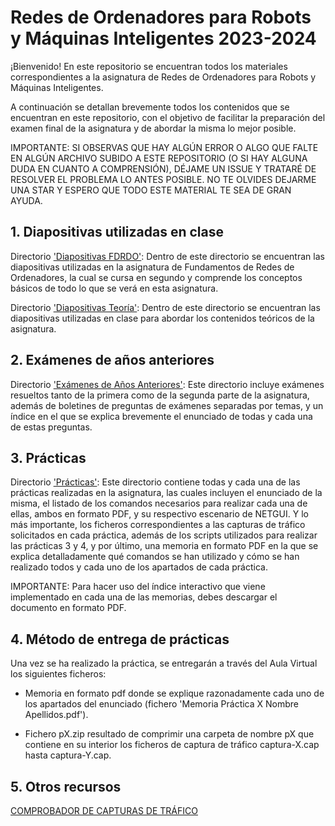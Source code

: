 # Redes de Ordenadores para Robots y Máquinas Inteligentes 2023-2024

¡Bienvenido! En este repositorio se encuentran todos los materiales correspondientes a la asignatura de Redes de Ordenadores para Robots y Máquinas Inteligentes.

A continuación se detallan brevemente todos los contenidos que se encuentran en este repositorio, con el objetivo de facilitar la preparación del examen final de la asignatura y de abordar la misma lo mejor posible.

IMPORTANTE: SI OBSERVAS QUE HAY ALGÚN ERROR O ALGO QUE FALTE EN ALGÚN ARCHIVO SUBIDO A ESTE REPOSITORIO (O SI HAY ALGUNA DUDA EN CUANTO A COMPRENSIÓN), DÉJAME UN ISSUE Y TRATARÉ DE RESOLVER EL PROBLEMA LO ANTES POSIBLE. NO TE OLVIDES DEJARME UNA STAR Y ESPERO QUE TODO ESTE MATERIAL TE SEA DE GRAN AYUDA.

## 1. Diapositivas utilizadas en clase

Directorio ['Diapositivas FDRDO'](https://github.com/aleon2020/RDOPRYMI_2023-2024/tree/main/Diapositivas%20FDRDO): Dentro de este directorio se encuentran las diapositivas utilizadas en la asignatura de Fundamentos de Redes de Ordenadores, la cual se cursa en segundo y comprende los conceptos básicos de todo lo que se verá en esta asignatura.

Directorio ['Diapositivas Teoría'](https://github.com/aleon2020/RDOPRYMI_2023-2024/tree/main/Diapositivas%20Teor%C3%ADa): Dentro de este directorio se encuentran las diapositivas utilizadas en clase para abordar los contenidos teóricos de la asignatura.

## 2. Exámenes de años anteriores

Directorio ['Exámenes de Años Anteriores'](https://github.com/aleon2020/RDOPRYMI_2023-2024/tree/main/Ex%C3%A1menes%20de%20A%C3%B1os%20Anteriores): Este directorio incluye exámenes resueltos tanto de la primera como de la segunda parte de la asignatura, además de boletines de preguntas de exámenes separadas por temas, y un índice en el que se explica brevemente el enunciado de todas y cada una de estas preguntas.

## 3. Prácticas

Directorio ['Prácticas'](https://github.com/aleon2020/RDOPRYMI_2023-2024/tree/main/Pr%C3%A1cticas): Este directorio contiene todas y cada una de las prácticas realizadas en la asignatura, las cuales incluyen el enunciado de la misma, el listado de los comandos necesarios para realizar cada una de ellas, ambos en formato PDF, y su respectivo escenario de NETGUI. Y lo más importante, los ficheros correspondientes a las capturas de tráfico solicitados en cada práctica, además de los scripts utilizados para realizar las prácticas 3 y 4, y por último, una memoria en formato PDF en la que se explica detalladamente qué comandos se han utilizado y cómo se han realizado todos y cada uno de los apartados de cada práctica.

IMPORTANTE: Para hacer uso del índice interactivo que viene implementado en cada una de las memorias, debes descargar el documento en formato PDF.

## 4. Método de entrega de prácticas

Una vez se ha realizado la práctica, se entregarán a través del Aula Virtual los siguientes ficheros:

- Memoria en formato pdf donde se explique razonadamente cada uno de los apartados del enunciado (fichero 'Memoria Práctica X Nombre Apellidos.pdf').

- Fichero pX.zip resultado de comprimir una carpeta de nombre pX que contiene en su interior los ficheros de captura de tráfico captura-X.cap hasta captura-Y.cap.

## 5. Otros recursos

[COMPROBADOR DE CAPTURAS DE TRÁFICO](https://mobiquo.gsyc.urjc.es/check)

